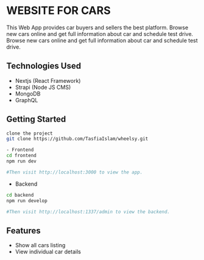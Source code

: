 
# WEBSITE FOR CARS

This Web App provides car buyers and sellers the best platform. Browse new cars online and get full information about car and schedule test drive. Browse new cars online and get full information about car and schedule test drive.

## Technologies Used

- Nextjs (React Framework)
- Strapi (Node JS CMS)
- MongoDB
- GraphQL

## Getting Started

```bash
clone the project
git clone https://github.com/TasfiaIslam/wheelsy.git
```

```bash
- Frontend 
cd frontend
npm run dev

#Then visit http://localhost:3000 to view the app.
```

- Backend

```bash
cd backend
npm run develop

#Then visit http://localhost:1337/admin to view the backend.
```

## Features

* Show all cars listing
* View individual car details
